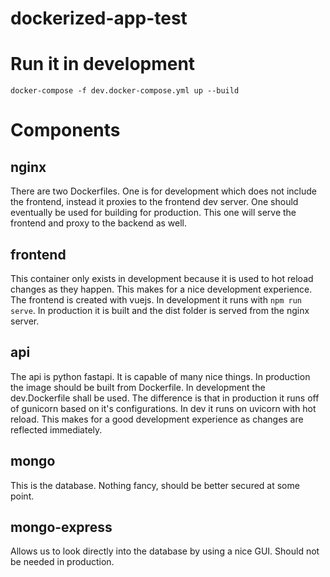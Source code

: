 # dockerized-app-test

# Run it in development
```
docker-compose -f dev.docker-compose.yml up --build
```

# Components
## nginx

There are two Dockerfiles. 
One is for development which does not include the frontend, instead it proxies to the frontend dev server.
One should eventually be used for building for production. This one will serve the frontend and proxy to the backend as well.

## frontend

This container only exists in development because it is used to hot reload changes as they happen. This makes for a nice development experience.
The frontend is created with vuejs.
In development it runs with `npm run serve`.
In production it is built and the dist folder is served from the nginx server.

## api

The api is python fastapi.
It is capable of many nice things.
In production the image should be built from Dockerfile.
In development the dev.Dockerfile shall be used.
The difference is that in production it runs off of gunicorn based on it's configurations. In dev it runs on uvicorn with hot reload. This makes for a good development experience as changes are reflected immediately.

## mongo

This is the database. Nothing fancy, should be better secured at some point.

## mongo-express

Allows us to look directly into the database by using a nice GUI.
Should not be needed in production.


